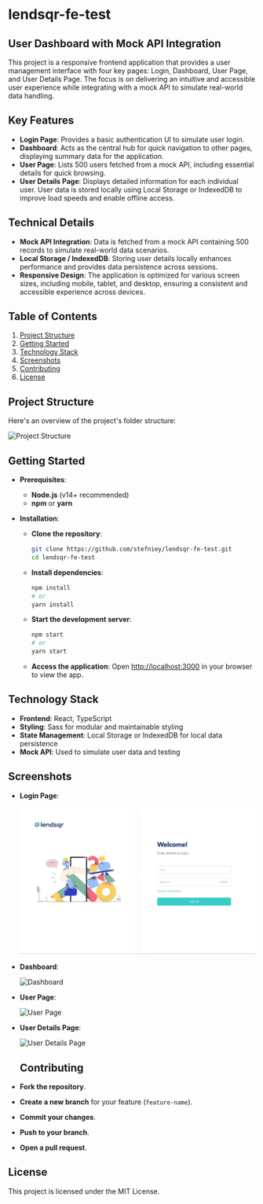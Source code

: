 # lendsqr-fe-test

## User Dashboard with Mock API Integration
This project is a responsive frontend application that provides a user management interface with four key pages: Login, Dashboard, User Page, and User Details Page. The focus is on delivering an intuitive and accessible user experience while integrating with a mock API to simulate real-world data handling.

## Key Features
- **Login Page**: Provides a basic authentication UI to simulate user login.
- **Dashboard**: Acts as the central hub for quick navigation to other pages, displaying summary data for the application.
- **User Page**: Lists 500 users fetched from a mock API, including essential details for quick browsing.
- **User Details Page**: Displays detailed information for each individual user. User data is stored locally using Local Storage or IndexedDB to improve load speeds and enable offline access.

## Technical Details
- **Mock API Integration**: Data is fetched from a mock API containing 500 records to simulate real-world data scenarios.
- **Local Storage / IndexedDB**: Storing user details locally enhances performance and provides data persistence across sessions.
- **Responsive Design**: The application is optimized for various screen sizes, including mobile, tablet, and desktop, ensuring a consistent and accessible experience across devices.

## Table of Contents
1. [Project Structure](#project-structure)
2. [Getting Started](#getting-started)
3. [Technology Stack](#technology-stack)
4. [Screenshots](#screenshots)
5. [Contributing](#contributing)
6. [License](#license)

## Project Structure
Here's an overview of the project's folder structure:

![Project Structure](public/images/projectStructure.jpeg)



## Getting Started

- **Prerequisites**:
  - **Node.js** (v14+ recommended)
  - **npm** or **yarn**

- **Installation**:
  - **Clone the repository**:
    ```bash
    git clone https://github.com/stefniey/lendsqr-fe-test.git
    cd lendsqr-fe-test
    ```

  - **Install dependencies**:
    ```bash
    npm install
    # or
    yarn install
    ```

  - **Start the development server**:
    ```bash
    npm start
    # or
    yarn start
    ```

  - **Access the application**: Open [http://localhost:3000](http://localhost:3000) in your browser to view the app.

## Technology Stack
- **Frontend**: React, TypeScript
- **Styling**: Sass for modular and maintainable styling
- **State Management**: Local Storage or IndexedDB for local data persistence
- **Mock API**: Used to simulate user data and testing


## Screenshots

- **Login Page**:
  
  ![Login Page](public/images/login.jpeg)

- **Dashboard**:
  
  ![Dashboard](assets/dashboard.jpeg)

- **User Page**:
  
  ![User Page](assets/user.jpeg)

- **User Details Page**:
  
  ![User Details Page](assets/userDetail.jpeg)

  ## Contributing
- **Fork the repository**.
- **Create a new branch** for your feature (`feature-name`).
- **Commit your changes**.
- **Push to your branch**.
- **Open a pull request**.

## License
This project is licensed under the MIT License.



